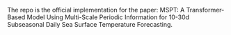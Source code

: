 The repo is the official implementation for the paper: MSPT: A Transformer-Based Model Using Multi-Scale Periodic Information for 10-30d Subseasonal Daily Sea Surface Temperature Forecasting.
